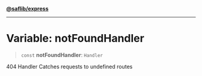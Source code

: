 [**@saflib/express**](../index.md)

***

# Variable: notFoundHandler

> `const` **notFoundHandler**: `Handler`

404 Handler
Catches requests to undefined routes
